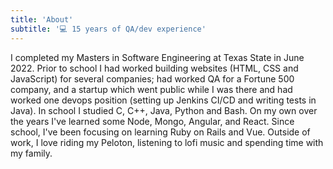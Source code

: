 ```yaml
---
title: 'About'
subtitle: '💻 15 years of QA/dev experience'
---
```

I completed my Masters in Software Engineering at Texas State in June 2022. Prior to school I had worked building websites (HTML, CSS and JavaScript) for several companies; had worked QA for a Fortune 500 company, and a startup which went public while I was there and had worked one devops position (setting up Jenkins CI/CD and writing tests in Java). In school I studied C, C++, Java, Python and Bash. On my own over the years I've learned some Node, Mongo, Angular, and React. Since school, I've been focusing on learning Ruby on Rails and Vue. Outside of work, I love riding my Peloton, listening to lofi music and spending time with my family.